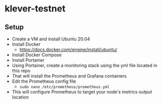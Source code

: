 # klever-testnet

## Setup
- Create a VM and install Ubuntu 20.04
- Install Docker
	- https://docs.docker.com/engine/install/ubuntu/
- Install Docker Compose
- Install Portainer
- Using Portainer, create a monitoring stack using the yml file located in this repo
- That will install the Prometheus and Grafana containers
- Edit the Prometheus config file
	- `sudo nano /etc/prometheus/prometheus.yml`
- This will configure Prometheus to target your node's metrics output location